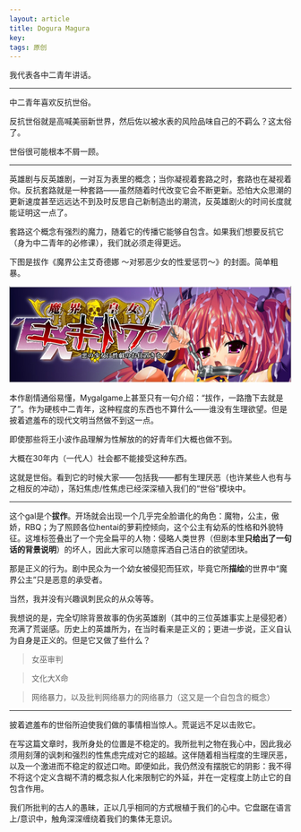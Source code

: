 ```yaml
---
layout: article
title: Dogura Magura
key: 
tags: 原创
---
```


我代表各中二青年讲话。

<!--more-->

---

<script>
        if (prompt('请输入文章密码','') !== '13572468'){
            alert('密码错误！');
            history.back();
        }
</script>

中二青年喜欢反抗世俗。

反抗世俗就是高喊美丽新世界，然后佐以被水表的风险品味自己的不羁么？这太俗了。

世俗很可能根本不屑一顾。

---

英雄剧与反英雄剧，一对互为表里的概念；当你凝视着套路之时，套路也在凝视着你。反抗套路就是一种套路——虽然随着时代改变它会不断更新。恐怕大众思潮的更新速度甚至远远达不到及时反思自己新制造出的潮流，反英雄剧火的时间长度就能证明这一点了。

套路这个概念有强烈的魔力，随着它的传播它能够自包含。如果我们想要反抗它（身为中二青年的必修课），我们就必须走得更远。

下图是拔作《魔界公主艾奇德娜 ～对邪恶少女的性爱惩罚～》的封面。简单粗暴。

![gal cover](/assets/images/2018-08-17-2-all-gal-are-created-equal.jpg)

本作剧情通俗易懂，Mygalgame上甚至只有一句介绍：“拔作，一路撸下去就是了”。作为硬核中二青年，这种程度的东西也不算什么——谁没有生理欲望。但是披着遮羞布的现代文明当然做不到这一点。

即使那些将王小波作品理解为性解放的的好青年们大概也做不到。

大概在30年内（一代人）社会都不能接受这种东西。

这就是世俗。看到它的时候大家——包括我——都有生理厌恶（也许某些人也有与之相反的冲动），荡妇焦虑/性焦虑已经深深植入我们的“世俗”模块中。

---

这个gal是个**拔作**。开场就会出现一个几乎完全脸谱化的角色：魔物，公主，傲娇，RBQ；为了照顾各位hentai的萝莉控倾向，这个公主有幼系的性格和外貌特征。这堆标签叠出了一个完全扁平的人物：侵略人类世界（但剧本里**只给出了一句话的背景说明**）的坏人，因此大家可以随意挥洒自己洁白的欲望团块。

那是正义的行为。剧中民众为一个幼女被侵犯而狂欢，毕竟它所**描绘**的世界中“魔界公主”只是恶意的承受者。

当然，我并没有兴趣讽刺民众的从众等等。

我想说的是，完全切除背景故事的伪劣英雄剧（其中的三位英雄事实上是侵犯者）充满了荒诞感。历史上的英雄所为，在当时看来是正义的；更进一步说，正义自认为自身是正义的。但是它又做了些什么？

> 女巫审判

> 文化大X命

> 网络暴力，以及批判网络暴力的网络暴力（这又是一个自包含的概念）

---

披着遮羞布的世俗所迫使我们做的事情相当惊人。荒诞远不足以击败它。

在写这篇文章时，我所身处的位置是不稳定的。我所批判之物在我心中，因此我必须用刻薄的讽刺和强烈的性焦虑完成对它的超越。这伴随着相当程度的生理厌恶，以及一个激进而不稳定的叙述口吻。即便如此，我仍然没有摆脱它的阴影：我不得不将这个定义含糊不清的概念拟人化来限制它的外延，并在一定程度上防止它的自包含作用。

我们所批判的古人的愚昧，正以几乎相同的方式根植于我们的心中。它盘踞在语言上/意识中，触角深深缠绕着我们的集体无意识。
